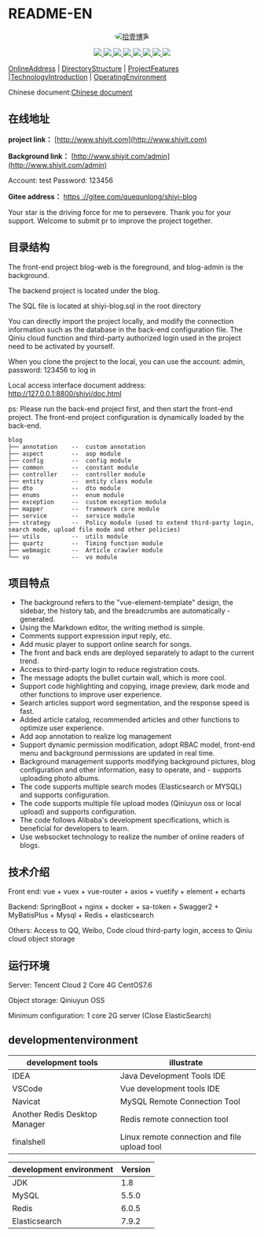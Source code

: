 # README-EN
<p align=center>
  <a href="http://www.shiyit.com">
    <img src="https://portrait.gitee.com/uploads/avatars/user/1802/5407895_quequnlong_1646130774.png!avatar200" alt="拾壹博客" style="border-radius: 50%">
  </a>
</p>

<p align="center">
   <a target="_blank" href="https://github.com/X1192176811/blog">
      <img src="https://img.shields.io/hexpm/l/plug.svg"/>
      <img src="https://img.shields.io/badge/JDK-1.8+-green.svg"/>
      <img src="https://img.shields.io/badge/springboot-2.4.1.RELEASE-green"/>
      <img src="https://img.shields.io/badge/vue-2.5.17-green"/>
      <img src="https://img.shields.io/badge/mysql-5.5.0-green"/>
      <img src="https://img.shields.io/badge/mybatis--plus-3.4.0-green"/>
      <img src="https://img.shields.io/badge/redis-6.0.5-green"/>
      <img src="https://img.shields.io/badge/elasticsearch-7.9.2-green"/>
   </a>
</p>

[OnlineAddress](#在线地址) | [DirectoryStructure](#目录结构) | [ProjectFeatures](#项目特点) |[TechnologyIntroduction](#技术介绍) | [OperatingEnvironment](#运行环境)

Chinese document:[Chinese document](./README.md)

## 在线地址

**project link：** [http://www.shiyit.com](http://www.shiyit.com)

**Background link：** [http://www.shiyit.com/admin](http://www.shiyit.com/admin)

Account: test Password: 123456

**Gitee address：** [https  ://gitee.com/quequnlong/shiyi-blog](https://gitee.com/quequnlong/shiyi-blog)

Your star is the driving force for me to persevere. Thank you for your support. Welcome to submit pr to improve the project together.

## 目录结构

The front-end project blog-web is the foreground, and blog-admin is the background.

The backend project is located under the blog.

The SQL file is located at shiyi-blog.sql in the root directory

You can directly import the project locally, and modify the connection information such as the database in the back-end configuration file. The Qiniu cloud function and third-party authorized login used in the project need to be activated by yourself.

When you clone the project to the local, you can use the account: admin, password: 123456 to log in

Local access interface document address: http://127.0.0.1:8800/shiyi/doc.html

ps: Please run the back-end project first, and then start the front-end project. The front-end project configuration is dynamically loaded by the back-end.

```
blog
├── annotation    --  custom annotation
├── aspect        --  aop module
├── config        --  config module
├── common        --  constant module
├── controller    --  controller module
├── entity        --  entity class module
├── dto           --  dto module
├── enums         --  enum module
├── exception     --  custom exception module
├── mapper        --  framework core module
├── service       --  service module
├── strategy      --  Policy module (used to extend third-party login, search mode, upload file mode and other policies)
├── utils         --  utils module
├── quartz        --  Timing function module
├── webmagic      --  Article crawler module
└── vo            --  vo module
```

## 项目特点

- The background refers to the "vue-element-template" design, the sidebar, the history tab, and the breadcrumbs are automatically - generated.
- Using the Markdown editor, the writing method is simple.
- Comments support expression input reply, etc.
- Add music player to support online search for songs.
- The front and back ends are deployed separately to adapt to the current trend.
- Access to third-party login to reduce registration costs.
- The message adopts the bullet curtain wall, which is more cool.
- Support code highlighting and copying, image preview, dark mode and other functions to improve user experience.
- Search articles support word segmentation, and the response speed is fast.
- Added article catalog, recommended articles and other functions to optimize user experience.
- Add aop annotation to realize log management
- Support dynamic permission modification, adopt RBAC model, front-end menu and background permissions are updated in real time.
- Background management supports modifying background pictures, blog configuration and other information, easy to operate, and - supports uploading photo albums.
- The code supports multiple search modes (Elasticsearch or MYSQL) and supports configuration.
- The code supports multiple file upload modes (Qiniuyun oss or local upload) and supports configuration.
- The code follows Alibaba's development specifications, which is beneficial for developers to learn.
- Use websocket technology to realize the number of online readers of blogs.

## 技术介绍
Front end: vue + vuex + vue-router + axios + vuetify + element + echarts

Backend: SpringBoot + nginx + docker + sa-token + Swagger2 + MyBatisPlus + Mysql + Redis + elasticsearch

Others: Access to QQ, Weibo, Code cloud third-party login, access to Qiniu cloud object storage

## 运行环境

Server: Tencent Cloud 2 Core 4G CentOS7.6

Object storage: Qiniuyun OSS

Minimum configuration: 1 core 2G server (Close ElasticSearch)

## developmentenvironment

|       development tools       |                  illustrate                  |
| ----------------------------- | -------------------------------------------- |
| IDEA                          | Java Development Tools IDE                   |
| VSCode                        | Vue development tools IDE                    |
| Navicat                       | MySQL Remote Connection Tool                 |
| Another Redis Desktop Manager | Redis remote connection tool                 |
| finalshell                    | Linux remote connection and file upload tool |

| development environment | Version |
| ----------------------- | ------- |
| JDK                     | 1.8     |
| MySQL                   | 5.5.0   |
| Redis                   | 6.0.5   |
| Elasticsearch           | 7.9.2   |
